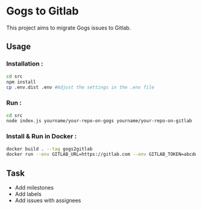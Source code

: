 # Gogs to Gitlab

This project aims to migrate Gogs issues to Gitlab.

## Usage
### Installation :
```bash
cd src
npm install
cp .env.dist .env #Adjust the settings in the .env file
```
### Run :
```bash
cd src
node index.js yourname/your-repo-on-gogs yourname/your-repo-on-gitlab
```

### Install & Run in Docker :
```bash
docker build . --tag gogs2gitlab
docker run --env GITLAB_URL=https://gitlab.com --env GITLAB_TOKEN=abcdefghijklmnopsrs --env GOGS_URL=https://try.gogs.io/api/v1 --env=GOGS_TOKEN=abcdefghijklmnopqrstuvwxyz123456789101112 gogs2gitlab yourname/your-repo-on-gogs yourname/your-repo-on-gitlab
```

## Task
- Add milestones
- Add labels
- Add issues with assignees

